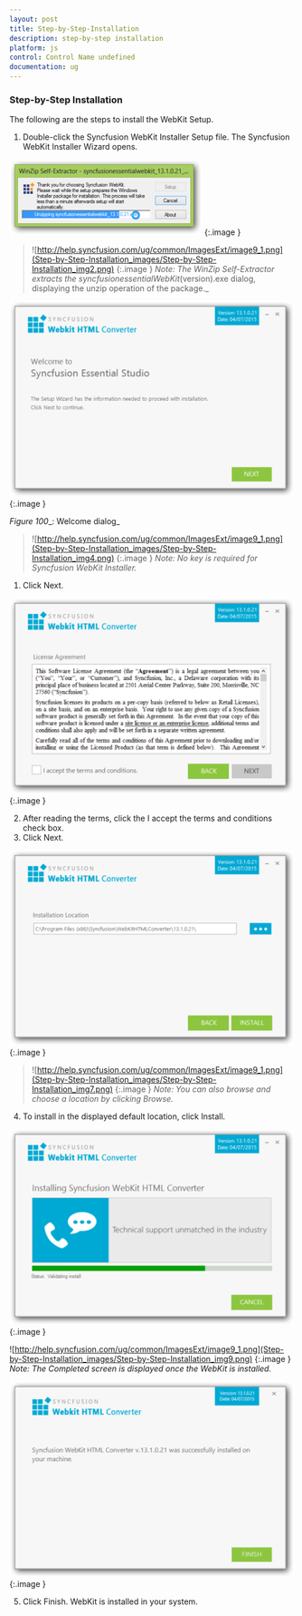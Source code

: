 ```yaml
---
layout: post
title: Step-by-Step-Installation
description: step-by-step installation
platform: js
control: Control Name undefined
documentation: ug
---
```


### Step-by-Step Installation

The following are the steps to install the WebKit Setup.

1. Double-click the Syncfusion WebKit Installer Setup file. The Syncfusion WebKit Installer Wizard opens.



![](Step-by-Step-Installation_images/Step-by-Step-Installation_img1.png)
{:.image }


> ![http://help.syncfusion.com/ug/common/ImagesExt/image9_1.png](Step-by-Step-Installation_images/Step-by-Step-Installation_img2.png)
{:.image }
_Note: The WinZip Self-Extractor extracts the syncfusionessentialWebKit_(version).exe dialog, displaying the unzip operation of the package._ 

> 

![](Step-by-Step-Installation_images/Step-by-Step-Installation_img3.png)
{:.image }




_Figure 100__: Welcome dialog_

> ![http://help.syncfusion.com/ug/common/ImagesExt/image9_1.png](Step-by-Step-Installation_images/Step-by-Step-Installation_img4.png)
{:.image }
_Note: No key is required for Syncfusion WebKit Installer._

1. Click Next.

![](Step-by-Step-Installation_images/Step-by-Step-Installation_img5.png)
{:.image }




2. After reading the terms, click the I accept the terms and conditions check box.
3. Click Next.



![](Step-by-Step-Installation_images/Step-by-Step-Installation_img6.png)
{:.image }




> ![http://help.syncfusion.com/ug/common/ImagesExt/image9_1.png](Step-by-Step-Installation_images/Step-by-Step-Installation_img7.png)
{:.image }
_Note: You can also browse and choose a location by clicking Browse._



4. To install in the displayed default location, click Install.

![](Step-by-Step-Installation_images/Step-by-Step-Installation_img8.png)
{:.image }




![http://help.syncfusion.com/ug/common/ImagesExt/image9_1.png](Step-by-Step-Installation_images/Step-by-Step-Installation_img9.png)
{:.image }
_Note: The Completed screen is displayed once the WebKit is installed._



![](Step-by-Step-Installation_images/Step-by-Step-Installation_img10.png)
{:.image }






5. Click Finish. WebKit is installed in your system.



